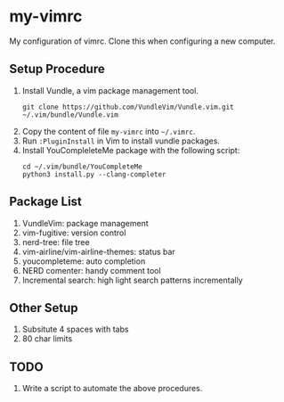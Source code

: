 # my-vimrc
My configuration of vimrc. Clone this when configuring a new computer.

## Setup Procedure

1. Install Vundle, a vim package management tool.
    ```
    git clone https://github.com/VundleVim/Vundle.vim.git ~/.vim/bundle/Vundle.vim
    ```
1. Copy the content of file `my-vimrc` into `~/.vimrc`.
1. Run `:PluginInstall` in Vim to install vundle packages.
1. Install YouCompleleteMe package with the following script:
    ```
    cd ~/.vim/bundle/YouCompleteMe
    python3 install.py --clang-completer
    ```

## Package List
1. VundleVim: package management
1. vim-fugitive: version control
1. nerd-tree: file tree
1. vim-airline/vim-airline-themes: status bar
1. youcompleteme: auto completion
1. NERD comenter: handy comment tool
1. Incremental search: high light search patterns incrementally

## Other Setup
1. Subsitute 4 spaces with tabs
1. 80 char limits

## TODO
1. Write a script to automate the above procedures.
